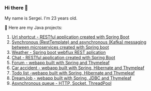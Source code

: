 ### Hi there 👋
My name is Sergei. I'm 23 years old.


:scroll: Here are my Java projects:
1. [Url shortcut - RESTful application created with Spring Boot](https://github.com/Sergei159/job4j_url_shortcut) 
2. [Synchronous (RestTemplate) and asynchronous (Kafka) messaging between microservices created with Spring boot](https://github.com/Sergei159/passport)
3. [Weather - Spring boot webflux REST aplication](https://github.com/Sergei159/weather_reactive)
4. [Chat - RESTful application created with Spring Boot](https://github.com/Sergei159/job4j_chat)
5. [Forum - webapp built with Spring and Thymeleaf](https://github.com/Sergei159/job4j_forum)
6. [Car accident - webapp built with Spring, Hibernate and Thymeleaf](https://github.com/Sergei159/job4j_car_accident)
7. [Todo list -webapp built with Spring, Hibernate and Thymeleaf](https://github.com/Sergei159/job4j_todo)
8. [DreamJob - webapp built with Spring, JDBC and Thymeleaf](https://github.com/Sergei159/job4j_dreamjob)
9. [Asynchronous queue - HTTP, Socket, ThreadPool](https://github.com/Sergei159/job4j_pooh)


